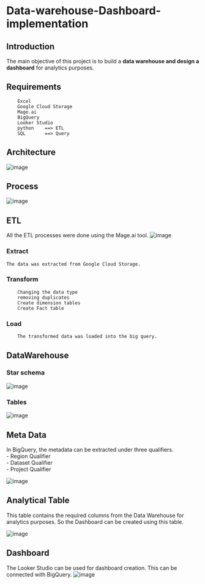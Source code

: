 # Data-warehouse-Dashboard-implementation

## Introduction
The main objective of this project is to build a **data warehouse and design a dashboard** for analytics purposes.

## Requirements
        Excel
        Google Cloud Storage
        Mage.ai
        BigQuery
        Looker Studio
        python    ==> ETL
        SQL       ==> Query

## Architecture
![image](https://github.com/priyanthan07/Data-warehouse-Dashboard-implementation/assets/129021635/d5b4aedb-024c-4b98-9a5e-60ae6721eccd)

## Process
![image](https://github.com/priyanthan07/Data-warehouse-Dashboard-implementation/assets/129021635/56b97593-f4e8-41cf-9ae9-0b446438cbb3)

## ETL 
All the ETL processes were done using the Mage.ai tool.
![image](https://github.com/priyanthan07/Data-warehouse-Dashboard-implementation/assets/129021635/0e8bd636-815a-4931-8eb4-e7eb1917ac79)

### Extract
    The data was extracted from Google Cloud Storage.

### Transform 
        Changing the data type
        removing duplicates
        Create dimension tables
        Create Fact table

### Load
        The transformed data was loaded into the big query.
       
## DataWarehouse
### Star schema
![image](https://github.com/priyanthan07/Data-warehouse-Dashboard-implementation/assets/129021635/c1c71a2c-2bec-459f-906d-b8ef9f78541e)
### Tables
![image](https://github.com/priyanthan07/Data-warehouse-Dashboard-implementation/assets/129021635/948be5a4-5484-4ab9-9ac4-bd7db377e55c)

## Meta Data
In BigQuery, the metadata can be extracted under three qualifiers.</br>
         - Region Qualifier </br>
         - Dataset Qualifier </br>
         - Project Qualifier
 
![image](https://github.com/priyanthan07/Data-warehouse-Dashboard-implementation/assets/129021635/54c459d7-af5d-4c77-b889-51df0f86184c)

## Analytical Table
This table contains the required columns from the Data Warehouse for analytics purposes. So the Dashboard can be created using this table.

![image](https://github.com/priyanthan07/Data-warehouse-Dashboard-implementation/assets/129021635/458cfef1-7fe5-4462-9ee7-2bd7a30b5c25)

## Dashboard
The Looker Studio can be used for dashboard creation. This can be connected with BigQuery.
![image](https://github.com/priyanthan07/Data-warehouse-Dashboard-implementation/assets/129021635/05107586-55c3-4e09-bf93-8a932254cf45)




